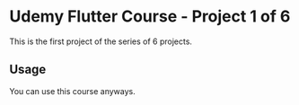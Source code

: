 # Udemy Flutter Course - Project 1 of 6 

This is the first project of the series of 6 projects. 


## Usage

You can use this course anyways.
